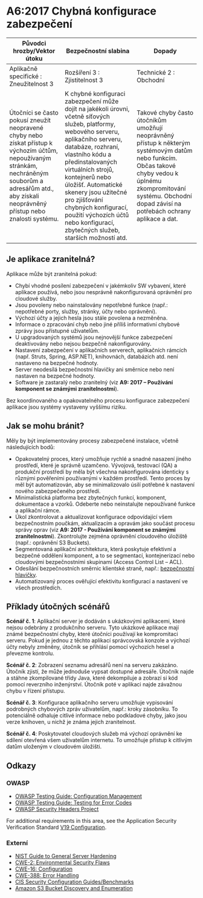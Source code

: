 # A6:2017 Chybná konfigurace zabezpečení

| Původci hrozby/Vektor útoku | Bezpečnostní slabina           | Dopady               |
| -- | -- | -- |
| Aplikačně specifické : Zneužitelnost 3 | Rozšíření 3 : Zjistitelnost 3 | Technické 2 : Obchodní |
| Útočníci se často pokusí zneužít neopravené chyby nebo získat přístup k výchozím účtům, nepoužívaným stránkám, nechráněným souborům a adresářům atd., aby získali neoprávněný přístup nebo znalosti systému. | K chybné konfiguraci zabezpečení může dojít na jakékoli úrovni, včetně síťových služeb, platformy, webového serveru, aplikačního serveru, databáze, rozhraní, vlastního kódu a předinstalovaných virtuálních strojů, kontejnerů nebo úložišť. Automatické skenery jsou užitečné pro zjišťování chybných konfigurací, použití výchozích účtů nebo konfigurací, zbytečných služeb, starších možností atd. | Takové chyby často útočníkům umožňují neoprávněný přístup k některým systémovým datům nebo funkcím. Občas takové chyby vedou k úplnému zkompromitování systému. Obchodní dopad závisí na potřebách ochrany aplikace a dat. |

## Je aplikace zranitelná?

Aplikace může být zranitelná pokud:

* Chybí vhodné posílení zabezpečení v jakémkoliv SW vybavení, které aplikace používá, nebo jsou nesprávně nakonfigurovaná oprávnění pro cloudové služby.
* Jsou povoleny nebo nainstalovány nepotřebné funkce (např.: nepotřebné porty, služby, stránky, účty nebo oprávnění).
* Výchozí účty a jejich hesla jsou stále povolena a nezměněna.
* Informace o zpracování chyb nebo jiné příliš informativní chybové zprávy jsou přístupné uživatelům.
* U upgradovaných systémů jsou nejnovější funkce zabezpečení deaktivovány nebo nejsou bezpečně nakonfigurovány.
* Nastavení zabezpečení v aplikačních serverech, aplikačních rámcích (např. Struts, Spring, ASP.NET), knihovnách, databázích atd. není nastaveno na bezpečné hodnoty.
* Server neodesílá bezpečnostní hlavičky ani směrnice nebo není nastaven na bezpečné hodnoty.
* Software je zastaralý nebo zranitelný (viz **A9: 2017 – Používání komponent se známými zranitelnostmi**).

Bez koordinovaného a opakovatelného procesu konfigurace zabezpečení aplikace jsou systémy vystaveny vyššímu riziku.

## Jak se mohu bránit?

Měly by být implementovány procesy zabezpečené instalace, včetně následujících bodů:

* Opakovatelný proces, který umožňuje rychlé a snadné nasazení jiného prostředí, které je správně uzamčeno. Vývojová, testovací (QA) a produkční prostředí by měla být všechna nakonfigurována identicky s různými pověřeními používanými v každém prostředí. Tento proces by měl být automatizován, aby se minimalizovalo úsilí potřebné k nastavení nového zabezpečeného prostředí.
* Minimalistická platforma bez zbytečných funkcí, komponent, dokumentace a vzorků. Odeberte nebo neinstalujte nepoužívané funkce a aplikační rámce.
* Úkol zkontrolovat a aktualizovat konfigurace odpovídající všem bezpečnostním poučkám, aktualizacím a opravám jako součást procesu správy oprav (viz **A9: 2017 - Používání komponent se známými zranitelnostmi**). Zkontrolujte zejména oprávnění cloudového úložiště (např.: oprávnění S3 Buckets).
* Segmentovaná aplikační architektura, která poskytuje efektivní a bezpečné oddělení komponent, a to se segmentací, kontejnerizací nebo cloudovými bezpečnostními skupinami (Access Control List – ACL).
* Odesílání bezpečnostních směrnic klientské straně, např.: [bezpečnostní hlavičky](https://www.owasp.org/index.php/OWASP_Secure_Headers_Project).
* Automatizovaný proces ověřující efektivitu konfigurací a nastavení ve všech prostředích.

## Příklady útočných scénářů

**Scénář č. 1**: Aplikační server je dodáván s ukázkovými aplikacemi, které nejsou odebrány z produkčního serveru. Tyto ukázkové aplikace mají známé bezpečnostní chyby, které útočníci používají ke kompromitaci serveru. Pokud je jednou z těchto aplikací správcovská konzole a výchozí účty nebyly změněny, útočník se přihlásí pomocí výchozích hesel a převezme kontrolu.

**Scénář č. 2**: Zobrazení seznamu adresářů není na serveru zakázáno. Útočník zjistí, že může jednoduše vypsat dostupné adresáře. Útočník najde a stáhne zkompilované třídy Java, které dekompiluje a zobrazí si kód pomocí reverzního inženýrství. Útočník poté v aplikaci najde závažnou chybu v řízení přístupu.

**Scénář č. 3**: Konfigurace aplikačního serveru umožňuje vypisování podrobných chybových zpráv uživatelům, např.: kroky zásobníku. To potenciálně odhaluje citlivé informace nebo podkladové chyby, jako jsou verze knihoven, u nichž je známa jejich zranitelnost.

**Scénář č. 4**: Poskytovatel cloudových služeb má výchozí oprávnění ke sdílení otevřená všem uživatelům internetu. To umožňuje přístup k citlivým datům uloženým v cloudovém úložišti.

## Odkazy

### OWASP

* [OWASP Testing Guide: Configuration Management](https://www.owasp.org/index.php/Testing_for_configuration_management)
* [OWASP Testing Guide: Testing for Error Codes](https://www.owasp.org/index.php/Testing_for_Error_Code_(OWASP-IG-006))
* [OWASP Security Headers Project](https://www.owasp.org/index.php/OWASP_Secure_Headers_Project)

For additional requirements in this area, see the Application Security Verification Standard [V19 Configuration](https://www.owasp.org/index.php/ASVS_V19_Configuration).

### Externí

* [NIST Guide to General Server Hardening](https://csrc.nist.gov/publications/detail/sp/800-123/final)
* [CWE-2: Environmental Security Flaws](https://cwe.mitre.org/data/definitions/2.html)
* [CWE-16: Configuration](https://cwe.mitre.org/data/definitions/16.html)
* [CWE-388: Error Handling](https://cwe.mitre.org/data/definitions/388.html)
* [CIS Security Configuration Guides/Benchmarks](https://www.cisecurity.org/cis-benchmarks/)
* [Amazon S3 Bucket Discovery and Enumeration](https://blog.websecurify.com/2017/10/aws-s3-bucket-discovery.html)
